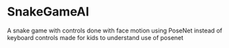 # SnakeGameAI
A snake game with controls done with face motion using PoseNet instead of keyboard controls made for kids to understand use of posenet
